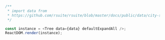 <!--start-code-->

```js
/**
 * import data from
 * https://github.com/rsuite/rsuite/blob/master/docs/public/data/city-simplified.json
 */

const instance = <Tree data={data} defaultExpandAll />;
ReactDOM.render(instance);
```

<!--end-code-->
